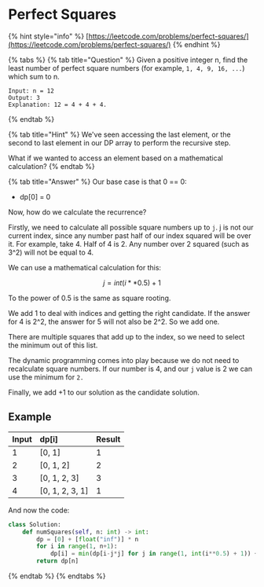 # Perfect Squares

{% hint style="info" %}
[https://leetcode.com/problems/perfect-squares/](https://leetcode.com/problems/perfect-squares/)
{% endhint %}

{% tabs %}
{% tab title="Question" %}
Given a positive integer n, find the least number of perfect square numbers \(for example, `1, 4, 9, 16, ...`\) which sum to n.

```text
Input: n = 12
Output: 3 
Explanation: 12 = 4 + 4 + 4.
```

  
{% endtab %}

{% tab title="Hint" %}
We've seen accessing the last element, or the second to last element in our DP array to perform the recursive step.

What if we wanted to access an element based on a mathematical calculation?
{% endtab %}

{% tab title="Answer" %}
Our base case is that 0 == 0:

* dp\[0\] = 0

Now, how do we calculate the recurrence?

Firstly, we need to calculate all possible square numbers up to `j`. j is not our current index, since any number past half of our index squared will be over it. For example, take 4. Half of 4 is 2. Any number over 2 squared \(such as 3^2\) will not be equal to 4.

We can use a mathematical calculation for this:

$$
j = int(i**0.5) + 1
$$

To the power of 0.5 is the same as square rooting.

We add 1 to deal with indices and getting the right candidate. If the answer for 4 is 2^2, the answer for 5 will not also be 2^2. So we add one.

There are multiple squares that add up to the index, so we need to select the minimum out of this list. 

The dynamic programming comes into play because we do not need to recalculate square numbers. If our number is 4, and our `j` value is 2 we can use the minimum for `2.`

Finally, we add +1 to our solution as the candidate solution.

## Example

| Input | dp\[i\] | Result |
| :--- | :--- | :--- |
| 1 | \[0, 1\] | 1 |
| 2 | \[0, 1, 2\] | 2 |
| 3 | \[0, 1, 2, 3\] | 3 |
| 4 | \[0, 1, 2, 3, 1\] | 1 |

And now the code:

```python
class Solution:
    def numSquares(self, n: int) -> int:
        dp = [0] + [float("inf")] * n
        for i in range(1, n+1):
            dp[i] = min(dp[i-j*j] for j in range(1, int(i**0.5) + 1)) + 1
        return dp[n]
```
{% endtab %}
{% endtabs %}







